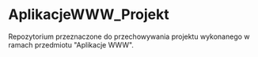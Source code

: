 # AplikacjeWWW_Projekt
Repozytorium przeznaczone do przechowywania projektu wykonanego w ramach przedmiotu "Aplikacje WWW".
